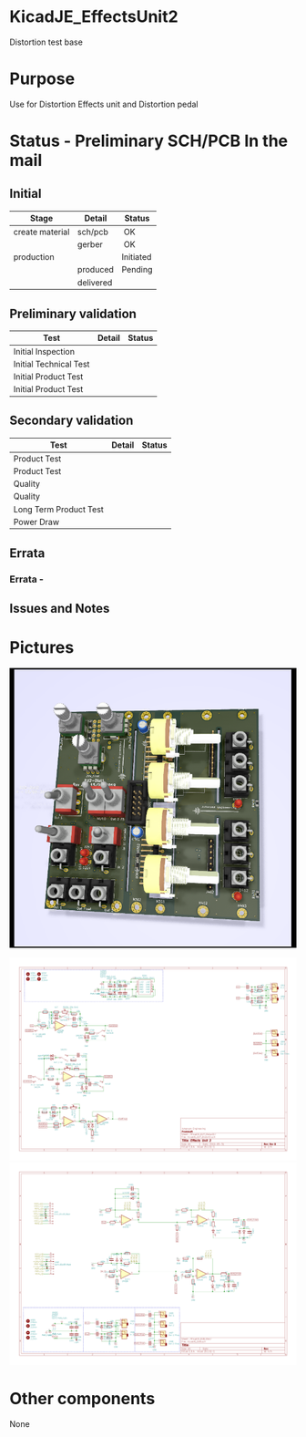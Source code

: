 # KicadJE_EffectsUnit2
Distortion test base

# Purpose
Use for Distortion Effects unit and Distortion pedal

# Status - Preliminary SCH/PCB In the mail
## Initial 
| Stage  | Detail | Status |
| ------------- | ------------- | ------------- |
| create material  | sch/pcb | OK  |
| | gerber | OK |
| production  |   | Initiated |
|  | produced | Pending |
|  | delivered |  |
## Preliminary validation
| Test  | Detail | Status |
| ------------- | ------------- | ------------- |
| Initial Inspection | |  |
| Initial Technical Test |  |  |
| Initial Product Test |   |  |
| Initial Product Test |   |  |

## Secondary validation
| Test  | Detail | Status |
| ------------- | ------------- |------------- |
| Product Test |  | |
| Product Test |  |  |
| Quality | | |
| Quality | | |
| Long Term Product Test |  |  |
| Power Draw |  | 

## Errata
### Errata -

## Issues and Notes
### 

# Pictures

![](KicadJE_EffectsUnit2_Top1.png)

![](KicadJE_EffectsUnit2_Sch1.png)
![](KicadJE_EffectsUnit2_Sch2.png)

# Other components
None
